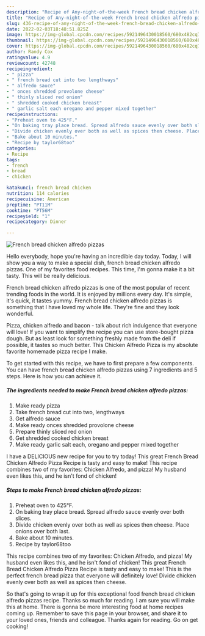 ```yaml
---
description: "Recipe of Any-night-of-the-week French bread chicken alfredo pizzas"
title: "Recipe of Any-night-of-the-week French bread chicken alfredo pizzas"
slug: 436-recipe-of-any-night-of-the-week-french-bread-chicken-alfredo-pizzas
date: 2022-02-03T18:48:51.825Z
image: https://img-global.cpcdn.com/recipes/5921496430018560/680x482cq70/french-bread-chicken-alfredo-pizzas-recipe-main-photo.jpg
thumbnail: https://img-global.cpcdn.com/recipes/5921496430018560/680x482cq70/french-bread-chicken-alfredo-pizzas-recipe-main-photo.jpg
cover: https://img-global.cpcdn.com/recipes/5921496430018560/680x482cq70/french-bread-chicken-alfredo-pizzas-recipe-main-photo.jpg
author: Randy Cox
ratingvalue: 4.9
reviewcount: 42748
recipeingredient:
- " pizza"
- " french bread cut into two lengthways"
- " alfredo sauce"
- " onces shredded provolone cheese"
- " thinly sliced red onion"
- " shredded cooked chicken breast"
- " garlic salt each oregano and pepper mixed together"
recipeinstructions:
- "Preheat oven to 425°F."
- "On baking tray place bread. Spread alfredo sauce evenly over both slices."
- "Divide chicken evenly over both as well as spices then cheese. Place onions over both last."
- "Bake about 10 minutes."
- "Recipe by taylor68too"
categories:
- Recipe
tags:
- french
- bread
- chicken

katakunci: french bread chicken 
nutrition: 114 calories
recipecuisine: American
preptime: "PT11M"
cooktime: "PT56M"
recipeyield: "1"
recipecategory: Dinner

---
```



![French bread chicken alfredo pizzas](https://img-global.cpcdn.com/recipes/5921496430018560/680x482cq70/french-bread-chicken-alfredo-pizzas-recipe-main-photo.jpg)

Hello everybody, hope you're having an incredible day today. Today, I will show you a way to make a special dish, french bread chicken alfredo pizzas. One of my favorites food recipes. This time, I'm gonna make it a bit tasty. This will be really delicious.

French bread chicken alfredo pizzas is one of the most popular of recent trending foods in the world. It is enjoyed by millions every day. It's simple, it's quick, it tastes yummy. French bread chicken alfredo pizzas is something that I have loved my whole life. They're fine and they look wonderful.

Pizza, chicken alfredo and bacon - talk about rich indulgence that everyone will love! If you want to simplify the recipe you can use store-bought pizza dough. But as least look for something freshly made from the deli if possible, it tastes so much better. This Chicken Alfredo Pizza is my absolute favorite homemade pizza recipe I make.


To get started with this recipe, we have to first prepare a few components. You can have french bread chicken alfredo pizzas using 7 ingredients and 5 steps. Here is how you can achieve it.

<!--inarticleads1-->

##### The ingredients needed to make French bread chicken alfredo pizzas:

1. Make ready  pizza
1. Take  french bread cut into two, lengthways
1. Get  alfredo sauce
1. Make ready  onces shredded provolone cheese
1. Prepare  thinly sliced red onion
1. Get  shredded cooked chicken breast
1. Make ready  garlic salt each, oregano and pepper mixed together


I have a DELICIOUS new recipe for you to try today! This great French Bread Chicken Alfredo Pizza Recipe is tasty and easy to make! This recipe combines two of my favorites: Chicken Alfredo, and pizza! My husband even likes this, and he isn&#39;t fond of chicken! 

<!--inarticleads2-->

##### Steps to make French bread chicken alfredo pizzas:

1. Preheat oven to 425°F.
1. On baking tray place bread. Spread alfredo sauce evenly over both slices.
1. Divide chicken evenly over both as well as spices then cheese. Place onions over both last.
1. Bake about 10 minutes.
1. Recipe by taylor68too


This recipe combines two of my favorites: Chicken Alfredo, and pizza! My husband even likes this, and he isn&#39;t fond of chicken! This great French Bread Chicken Alfredo Pizza Recipe is tasty and easy to make! This is the perfect french bread pizza that everyone will definitely love! Divide chicken evenly over both as well as spices then cheese. 

So that's going to wrap it up for this exceptional food french bread chicken alfredo pizzas recipe. Thanks so much for reading. I am sure you will make this at home. There is gonna be more interesting food at home recipes coming up. Remember to save this page in your browser, and share it to your loved ones, friends and colleague. Thanks again for reading. Go on get cooking!
